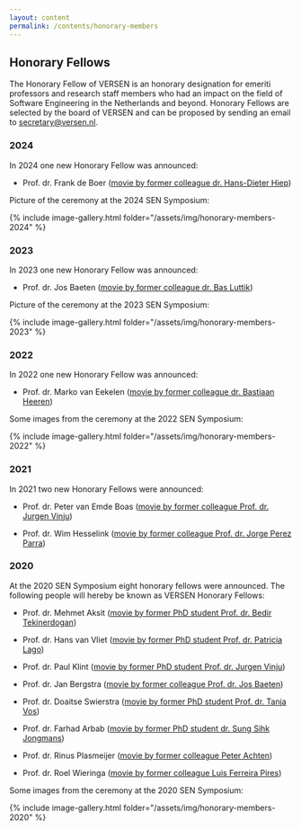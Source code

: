 ```yaml
---
layout: content
permalink: /contents/honorary-members
---
```


## Honorary Fellows 

The Honorary Fellow of VERSEN is an honorary designation for emeriti professors and research staff members who had an impact on the field of Software Engineering in the Netherlands and beyond. Honorary Fellows are selected by the board of VERSEN and can be proposed by sending an email to [secretary@versen.nl](mailto:secretary@versen.nl?subject=VERSEN%20Honorary%20Fellow%20proposal).


### 2024

In 2024 one new Honorary Fellow was announced:

* Prof. dr. Frank de Boer ([movie by former colleague dr. Hans-Dieter Hiep](https://youtu.be/p65hY8T5__g))

Picture of the ceremony at the 2024 SEN Symposium:

{% include image-gallery.html folder="/assets/img/honorary-members-2024" %}

### 2023

In 2023 one new Honorary Fellow was announced:

* Prof. dr. Jos Baeten ([movie by former colleague dr. Bas Luttik](https://youtu.be/iNNxGQHh8rs))

Picture of the ceremony at the 2023 SEN Symposium:

{% include image-gallery.html folder="/assets/img/honorary-members-2023" %}

### 2022

In 2022 one new Honorary Fellow was announced:

* Prof. dr. Marko van Eekelen ([movie by former colleague dr. Bastiaan Heeren](https://youtu.be/mmwYDTIHpfU))

Some images from the ceremony at the 2022 SEN Symposium:

{% include image-gallery.html folder="/assets/img/honorary-members-2022" %}

### 2021

In 2021 two new Honorary Fellows were announced:

* Prof. dr. Peter van Emde Boas ([movie by former colleague Prof. dr. Jurgen Vinju](https://youtu.be/zIZk7sjPHnU)) 

* Prof. dr. Wim Hesselink ([movie by former colleague Prof. dr. Jorge Perez Parra](https://youtu.be/_VEgeJjRxfM))

### 2020

At the 2020 SEN Symposium eight honorary fellows were announced. The following people will hereby be known as VERSEN Honorary Fellows:

* Prof. dr. Mehmet Aksit ([movie by former PhD student Prof. dr. Bedir Tekinerdogan](https://youtu.be/XLheH5MwJ9U))

* Prof. dr. Hans van Vliet ([movie by former PhD student Prof. dr. Patricia Lago](https://youtu.be/pqvSi2eKPxg))

* Prof. dr. Paul Klint ([movie by former PhD student Prof. dr. Jurgen Vinju](https://youtu.be/OR5OrF1ZUz0))

* Prof. dr. Jan Bergstra ([movie by former colleague Prof. dr. Jos Baeten](https://youtu.be/KsJ5SW9XvlU))

* Prof. dr. Doaitse Swierstra ([movie by former PhD student Prof. dr. Tanja Vos](https://youtu.be/yyIiaP7-Yj8))

* Prof. dr. Farhad Arbab ([movie by former PhD student dr. Sung Sihk Jongmans](https://youtu.be/SPQr8FPminY))

* Prof. dr. Rinus Plasmeijer ([movie by former colleague Peter Achten](https://youtu.be/rg30-4EanQQ))

* Prof. dr. Roel Wieringa ([movie by former colleague Luis Ferreira Pires](https://youtu.be/oVkznwAIr5I)) 

Some images from the ceremony at the 2020 SEN Symposium:


{% include image-gallery.html folder="/assets/img/honorary-members-2020" %}
